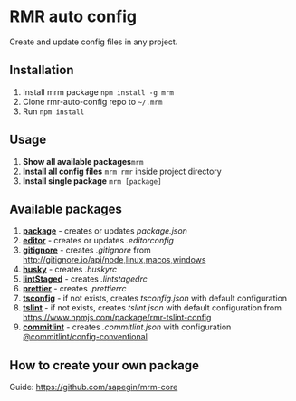 # RMR auto config

Create and update config files in any project.

## Installation

1. Install mrm package  `npm install -g mrm`
2. Clone rmr-auto-config repo to `~/.mrm`
3. Run `npm install`

## Usage

1. **Show all available packages**`mrm`
2. **Install all config files** `mrm rmr` inside project directory
3. **Install single package** `mrm [package]`

## Available packages
1. [**package**](https://github.com/n1zee/rmr-auto-config/blob/master/package/index.js "**package**") - creates or updates *package.json*
2. [**editor**](https://github.com/n1zee/rmr-auto-config/blob/master/editor/index.js "**editor**") - creates or updates *.editorconfig*
3. [**gitignore**](https://github.com/n1zee/rmr-auto-config/blob/master/gitignore/index.js "***gitignore***") - creates *.gitignore* from http://gitignore.io/api/node,linux,macos,windows
4. [**husky**](https://github.com/n1zee/rmr-auto-config/blob/master/husky/index.js "***husky***") - creates *.huskyrc*
5. [**lintStaged**](https://github.com/n1zee/rmr-auto-config/blob/master/lintStaged/index.js "***lintStaged***") - creates *.lintstagedrc*
6. [**prettier**](https://github.com/n1zee/rmr-auto-config/blob/master/prettier/index.js "***prettier***") - creates *.prettierrc*
7. [**tsconfig**](https://github.com/n1zee/rmr-auto-config/blob/master/tsconfig/index.js "***tsconfig***") -  if not exists, creates *tsconfig.json* with default configuration
8. [**tslint**](https://github.com/n1zee/rmr-auto-config/blob/master/tslint/index.js "***tsconfig***") -  if not exists, creates *tslint.json* with default configuration from https://www.npmjs.com/package/rmr-tslint-config
9. [**commitlint**](https://github.com/n1zee/rmr-auto-config/blob/master/commitlint/index.js "***commitlint***") -  creates *.commitlint.json* with configuration 
[@commitlint/config-conventional](https://github.com/conventional-changelog/commitlint/tree/master/@commitlint/config-conventional) 

## How to create your own package
Guide: https://github.com/sapegin/mrm-core
